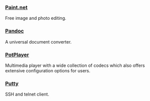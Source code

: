 ### [Paint.net](http://www.getpaint.net/index.html)

Free image and photo editing.

### [Pandoc](http://pandoc.org/)

A universal document converter.

### [PotPlayer](http://potplayer.daum.net/)

Multimedia player with a wide collection of codecs which also offers extensive configuration options for users.

### [Putty](http://www.chiark.greenend.org.uk/%7Esgtatham/putty/download.html)

SSH and telnet client.

